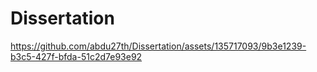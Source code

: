 # Dissertation


https://github.com/abdu27th/Dissertation/assets/135717093/9b3e1239-b3c5-427f-bfda-51c2d7e93e92

